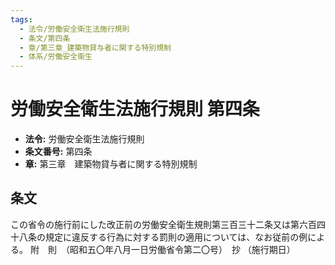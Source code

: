 ```yaml
---
tags:
  - 法令/労働安全衛生法施行規則
  - 条文/第四条
  - 章/第三章_建築物貸与者に関する特別規制
  - 体系/労働安全衛生
---
```

# 労働安全衛生法施行規則 第四条

- **法令:** 労働安全衛生法施行規則
- **条文番号:** 第四条
- **章:** 第三章　建築物貸与者に関する特別規制

## 条文
この省令の施行前にした改正前の労働安全衛生規則第三百三十二条又は第六百四十八条の規定に違反する行為に対する罰則の適用については、なお従前の例による。
附　則　（昭和五〇年八月一日労働省令第二〇号）　抄
（施行期日）

